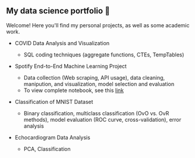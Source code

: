 ## My data science portfolio 🌟

Welcome! Here you'll find my personal projects, as well as some academic work.

- COVID Data Analysis and Visualization
  - SQL coding techniques (aggregate functions, CTEs, TempTables)

- Spotify End-to-End Machine Learning Project
  - Data collection (Web scraping, API usage), data cleaning, manipution, and visualization, model selection and evaluation
  - To view complete notebook, see this [link](https://nbviewer.org/github/rachel-kwan/data-science-portfolio/blob/main/Spotify%20Machine%20Learning%20Project/spotify_project.ipynb)

- Classification of MNIST Dataset
  - Binary classification, multiclass classification (OvO vs. OvR methods), model evaluation (ROC curve, cross-validation), error analysis

- Echocardiogram Data Analysis
  - PCA, Classification

